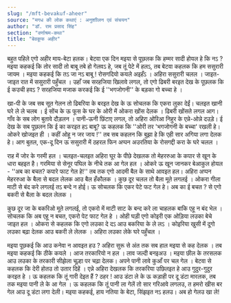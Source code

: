 ```yaml
---
slug: "/mft-bevakuf-aheer"
source: "मगध की लोक कथाएं : अनुशाीलन एवं संचयन"
author: "डॉ. राम प्रसाद सिंह"
section: "वर्णाश्रम-कथा"
title: "बेवकूफ अहीर"
---
```

बहुत पहिले एगो अहीर माय-बेटा हलक। बेटवा एक दिन मइया से पूछलक कि हम्मर सादी होयल हे कि नऽ ? मइया कहकई कि तोर सादी तो बाबू तबे हो गेलवऽ हे, जब तूं पेटे में हलऽ, तब बेटवा कहलक कि हम ससुरारी जायम । मइया कहकई कि तऽ जा नऽ बाबू ! रोसगदियो कयले अइहँऽ । अहिरा ससुरारी चलल । जाइत-जाइत रात में ससुरारी पहुँचल । उहाँ जब सरहजिया खिलावे लगल, तो एगो ढिबरी बरइत देख के पूछलक कि ई कउची हवऽ ? सरहजिया मजाक करकई कि ई ''भगजोगनी'' के बड़का गो बच्चा हे । 

खा-पी के जब सब सूत गेलन तो ढिबरिया के बरइत देख के ऊ सोचलक कि एकरा लुका देईं। चलइत खानी घरे ले ले चलब । ई सोंच के ऊ फूस के घर के ओरी में ओकरा खोंस देलक । ढिबरी खोंसते लगल आग। गाँव के सब लोग बुतावे दौड़लन । पानी-ऊनी छिंटाए लगल, तो अहिरा ओरिआ निहुर के एन्ने-ओन्ने दउड़े। ई देख के सब पूछलन कि ई का करइत हऽ बाबू? ऊ कहलक कि ''ओरी तर 'भगजोगनी के बच्चा' रखली हे। ओकरे खोजइत ही । कहीं ओहू न जर जाय !'' तब सब कहलन कि बुझा हे कि एही सार अगिया लगा देलक हे। आग बुतल, एक-दू दिन ऊ ससुरारी में ठहरल फिन अप्पन अउरतिया के रोसगद्दी करा के घरे चलल । 

राह में जोर के गरमी हल । चलइत-चलइत अहिरा घूर के पीछे देखलक तो मेहररुआ के कपार से खून के धारा बहइत है। गरमिया से सेनूर पघिल के नीचे तक आ गेल हल । ओकरे ऊ खून जानकर बेआकुल होयल - ''अब का बचत? कपारे फाट गेल हे!''  तब तक एगो आदमी बैल के साथे आवइत हल। अहिरा अप्पन मेहररुआ के बैला से बदल लेलक आउ बैल हँकौलक । कुछ दूर चलल तो बैला मूते लगलई । ओकरा गीला माटी से बंद करे लगलई तऽ बन्दे न होई। ऊ सोचलक कि एकर पेटे फट गेल हे। अब का ई बचत ? से एगो बकरी से बैला के बदल लेलक । 

कुछ दूर जा के बकरिओ मूते लगलई, तो एकरो में माटी साट के बन्द करे ला चाहलक बाकि एहू न बंद भेल । सोचलक कि अब एहू न बचत, एकरो पेट फाट गेल हे । ओही घड़ी एगो कोइरी एक ओड़िया लउका बेचे जाइत हल । ओकरा से कहलक कि एगो लउका दे दऽ आउ बकरिया के ले लऽ । कोइरिया खुसी में दूगो लउका बढ़ा देलक आउ बकरी ले लेलक । अहिरा लउका लेके घरे पहुँचल । 

मइया पूछकई कि आउ कनेवा न आवइत हउ ? अहिरा सुरू से अंत तक सब हाल मइया से कह देलक । तब मइया कहकई कि ठीके कयले । आज तरकारियो न हल । लाव जल्दी बनइअउ । मइया छील के तरसलक आउ लउका के तरकारी सीझेला चूल्हा पर चढ़ा देलक। अपने पानी लावे कुआँ पर चल गेल । बेटवा से कहलक कि देरी होतउ तो उतार दिहें । एन्ने अहिरा देखलक कि तरकरिया उछिलइत हे आउ गुदुर-गुदुर करइत हे । ऊ कहलक कि तूं गारी देइत हैं ? ठहर ! आउ डंटा ले के ऊ कड़ाही पर दू डंटा मारलक, तब तक मइया पानी ले के आ गेल । ऊ कहलक कि तूं पानी ला गेलें तो सार गरिआवे लगलउ, त हमरो खीस बर गेल आउ दू डंटा लगा देली। मइया कहकई, हाय नतिया के बेटा, सिंझइत नऽ हलउ। अब हो गेलउ खा ले! 
